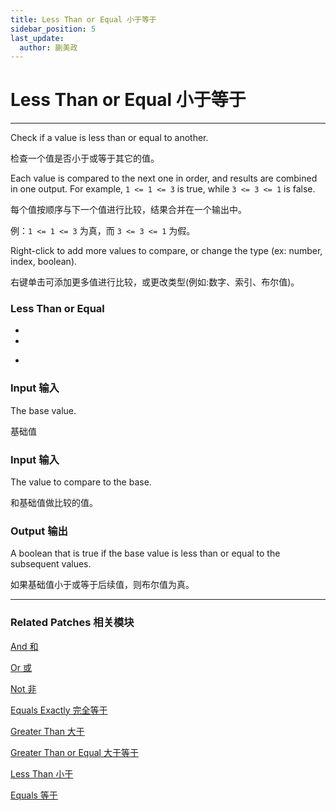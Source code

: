 ```yaml
---
title: Less Than or Equal 小于等于
sidebar_position: 5
last_update:
  author: 蒯美政
---
```


# Less Than or Equal 小于等于

---

Check if a value is less than or equal to another.

检查一个值是否小于或等于其它的值。

Each value is compared to the next one in order, and results are combined in one output. For example, `1 <= 1 <= 3` is true, while `3 <= 3 <= 1` is false.

每个值按顺序与下一个值进行比较，结果合并在一个输出中。

例：`1 <= 1 <= 3` 为真，而 `3 <= 3 <= 1` 为假。

Right-click to add more values to compare, or change the type (ex: number, index, boolean).

右键单击可添加更多值进行比较，或更改类型(例如:数字、索引、布尔值)。

<div className="patch-container">
    <div className="patch processor">
        <h3>Less Than or Equal</h3>
        <ul className="inputs">
            <li>&nbsp;<span></span></li>
            <li>&nbsp;<span></span></li> 
        </ul>
        <ul className="outputs">
            <li>&nbsp;<span></span></li>
        </ul>
    </div>
</div>

### Input 输入

The base value.

基础值

### Input 输入

The value to compare to the base.

和基础值做比较的值。

### Output 输出

A boolean that is true if the base value is less than or equal to the subsequent values.

如果基础值小于或等于后续值，则布尔值为真。

---

### Related Patches 相关模块

[And 和](./And.md)

[Or 或](./Or.md)

[Not 非](./Not.md)

[Equals Exactly 完全等于](./Equals%20Exactly.md)

[Greater Than 大于](./Greater%20Than.md)

[Greater Than or Equal 大于等于](./Greater%20Than%20or%20Equal.md)

[Less Than 小于](./Less%20Than.md)

[Equals 等于](./Equals.md)
